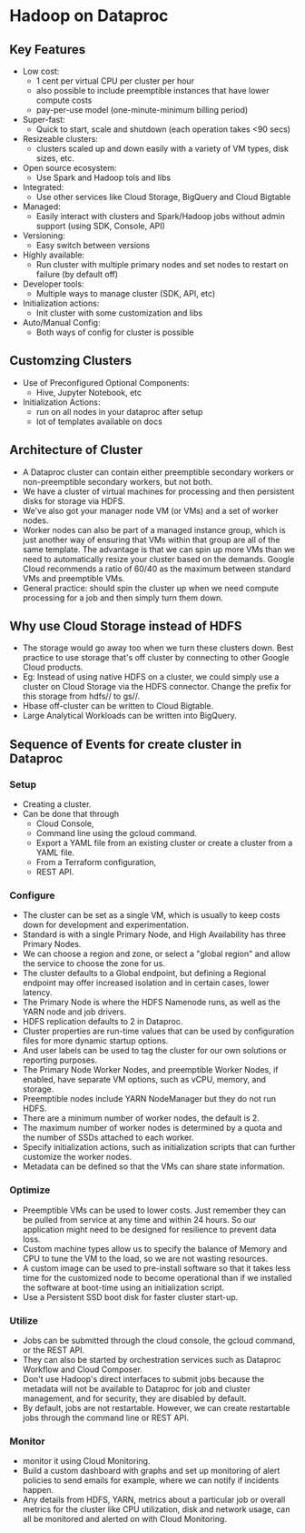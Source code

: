 # Hadoop on Dataproc

## Key Features

- Low cost:
  - 1 cent per virtual CPU per cluster per hour
  - also possible to include preemptible instances that have lower compute costs
  - pay-per-use model (one-minute-minimum billing period)
- Super-fast:
  - Quick to start, scale and shutdown (each operation takes <90 secs)
- Resizeable clusters:
  - clusters scaled up and down easily with a variety of VM types, disk sizes, etc.
- Open source ecosystem:
  - Use Spark and Hadoop tols and libs
- Integrated:
  - Use other services like Cloud Storage, BigQuery and Cloud Bigtable
- Managed:
  - Easily interact with clusters and Spark/Hadoop jobs without admin support (using SDK, Console, API)
- Versioning:
  - Easy switch between versions
- Highly available:
  - Run cluster with multiple primary nodes and set nodes to restart on failure (by default off)
- Developer tools:
  - Multiple ways to manage cluster (SDK, API, etc)
- Initialization actions:
  - Init cluster with some customization and libs
- Auto/Manual Config:
  - Both ways of config for cluster is possible

## Customzing Clusters

- Use of Preconfigured Optional Components:
  - Hive, Jupyter Notebook, etc
- Initialization Actions:
  - run on all nodes in your dataproc after setup
  - lot of templates available on docs

## Architecture of Cluster

- A Dataproc cluster can contain either preemptible secondary workers or non-preemptible secondary workers, but not both.
- We have a cluster of virtual machines for processing and then persistent disks for storage via HDFS.
- We've also got your manager node VM (or VMs) and a set of worker nodes.
- Worker nodes can also be part of a managed instance group, which is just another way of ensuring that VMs within that group are all of the same template. The advantage is that we can spin up more VMs than we need to automatically resize your cluster based on the demands. Google Cloud recommends a ratio of 60/40 as the maximum between standard VMs and preemptible VMs.
- General practice: should spin the cluster up when we need compute processing for a job and then simply turn them down.

## Why use Cloud Storage instead of HDFS

- The storage would go away too when we turn these clusters down. Best practice to use storage that's off cluster by connecting to other Google Cloud products.
- Eg: Instead of using native HDFS on a cluster, we could simply use a cluster on Cloud Storage via the HDFS connector. Change the prefix for this storage from hdfs// to gs//.
- Hbase off-cluster can be written to Cloud Bigtable.
- Large Analytical Workloads can be written into BigQuery.

## Sequence of Events for create cluster in Dataproc

### Setup

- Creating a cluster.
- Can be done that through
  - Cloud Console,
  - Command line using the gcloud command.
  - Export a YAML file from an existing cluster or create a cluster from a YAML file.
  - From a Terraform configuration,
  - REST API.

### Configure

- The cluster can be set as a single VM, which is usually to keep costs down for development and experimentation.
- Standard is with a single Primary Node, and High Availability has three Primary Nodes.
- We can choose a region and zone, or select a "global region" and allow the service to choose the zone for us.
- The cluster defaults to a Global endpoint, but defining a Regional endpoint may offer increased isolation and in certain cases, lower latency.
- The Primary Node is where the HDFS Namenode runs, as well as the YARN node and job drivers.
- HDFS replication defaults to 2 in Dataproc.
- Cluster properties are run-time values that can be used by configuration files for more dynamic startup options.
- And user labels can be used to tag the cluster for our own solutions or reporting purposes.
- The Primary Node Worker Nodes, and preemptible Worker Nodes, if enabled, have separate VM options, such as vCPU, memory, and storage.
- Preemptible nodes include YARN NodeManager but they do not run HDFS.
- There are a minimum number of worker nodes, the default is 2.
- The maximum number of worker nodes is determined by a quota and the number of SSDs attached to each worker.
- Specify initialization actions, such as initialization scripts that can further customize the worker nodes.
- Metadata can be defined so that the VMs can share state information.

### Optimize

- Preemptible VMs can be used to lower costs. Just remember they can be pulled from service at any time and within 24 hours. So our application might need to be designed for resilience to prevent data loss.
- Custom machine types allow us to specify the balance of Memory and CPU to tune the VM to the load, so we are not wasting resources.
- A custom image can be used to pre-install software so that it takes less time for the customized node to become operational than if we installed the software at boot-time using an initialization script.
- Use a Persistent SSD boot disk for faster cluster start-up.

### Utilize

- Jobs can be submitted through the cloud console, the gcloud command, or the REST API.
- They can also be started by orchestration services such as Dataproc Workflow and Cloud Composer.
- Don't use Hadoop's direct interfaces to submit jobs because the metadata will not be available to Dataproc for job and cluster management, and for security, they are disabled by default.
- By default, jobs are not restartable. However, we can create restartable jobs through the command line or REST API.

### Monitor

- monitor it using Cloud Monitoring.
- Build a custom dashboard with graphs and set up monitoring of alert policies to send emails for example, where we can notify if incidents happen.
- Any details from HDFS, YARN, metrics about a particular job or overall metrics for the cluster like CPU utilization, disk and network usage, can all be monitored and alerted on with Cloud Monitoring.
